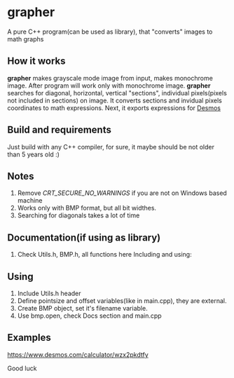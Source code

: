 # grapher
A pure C++ program(can be used as library), that "converts" images to math graphs

## How it works
**grapher** makes grayscale mode image from input, makes monochrome image. After program will work only with monochrome image. **grapher** searches for diagonal, horizontal, vertical "sections", individual pixels(pixels not included in sections) on image. It converts sections and invidual pixels coordinates to math expressions. Next, it exports expressions for [Desmos](https://desmos.com/calculator)

## Build and requirements
Just build with any C++ compiler, for sure, it maybe should be not older than 5 years old :)

## Notes
1. Remove _CRT_SECURE_NO_WARNINGS_ if you are not on Windows based machine
2. Works only with BMP format, but all bit widthes.
3. Searching for diagonals takes a lot of time

## Documentation(if using as library)
1. Check Utils.h, BMP.h, all functions here
Including and using:

## Using
1. Include Utils.h header
2. Define pointsize and offset variables(like in main.cpp), they are external.
3. Create BMP object, set it's filename variable.
4. Use bmp.open, check Docs section and main.cpp

## Examples
https://www.desmos.com/calculator/wzx2pkdtfy

Good luck

